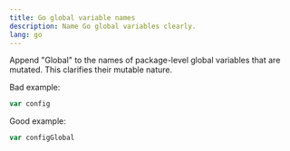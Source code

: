 ```yaml
---
title: Go global variable names
description: Name Go global variables clearly.
lang: go
---
```


Append "Global" to the names of package-level global variables that are mutated. This clarifies their mutable nature.

Bad example:
```go
var config
```

Good example:
```go
var configGlobal
```
